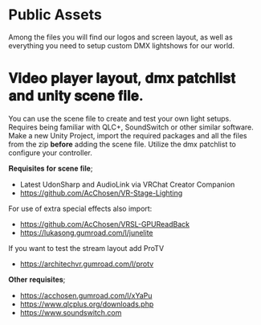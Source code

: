 # Public Assets

Among the files you will find our logos and screen layout, as well as everything you need to setup
custom DMX lightshows for our world.

# 𝐕𝐢𝐝𝐞𝐨 𝐩𝐥𝐚𝐲𝐞𝐫 𝐥𝐚𝐲𝐨𝐮𝐭, 𝐝𝐦𝐱 𝐩𝐚𝐭𝐜𝐡𝐥𝐢𝐬𝐭 𝐚𝐧𝐝 𝐮𝐧𝐢𝐭𝐲 𝐬𝐜𝐞𝐧𝐞 𝐟𝐢𝐥𝐞.

You can use the scene file to create and test your own light setups.
Requires being familiar with QLC+, SoundSwitch or other similar software.
Make a new Unity Project, import the required packages and all the files from the zip **before** adding the scene file.
Utilize the dmx patchlist to configure your controller.

𝐑𝐞𝐪𝐮𝐢𝐬𝐢𝐭𝐞𝐬 𝐟𝐨𝐫 𝐬𝐜𝐞𝐧𝐞 𝐟𝐢𝐥𝐞;
- Latest UdonSharp and AudioLink via VRChat Creator Companion
- <https://github.com/AcChosen/VR-Stage-Lighting>

For use of extra special effects also import:
- <https://github.com/AcChosen/VRSL-GPUReadBack>
- <https://lukasong.gumroad.com/l/junelite>

If you want to test the stream layout add ProTV
- <https://architechvr.gumroad.com/l/protv>

𝐎𝐭𝐡𝐞𝐫 𝐫𝐞𝐪𝐮𝐢𝐬𝐢𝐭𝐞𝐬;
- <https://acchosen.gumroad.com/l/xYaPu>
- <https://www.qlcplus.org/downloads.php>
- <https://www.soundswitch.com>
